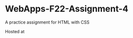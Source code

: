 # WebApps-F22-Assignment-4
A practice assignment for HTML with CSS


Hosted at  <a href="https://github.com/44-563-Web-Apps-F22/44563-webapps-assignment-4-Vidya-Gummadi"></a>

